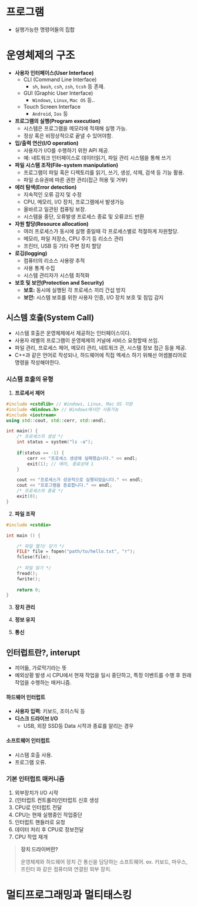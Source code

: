 # 프로그램
- 실행가능한 명령어들의 집합
# 운영체제의 구조
- **사용자 인터페이스(User Interface)**
  - CLI (Command Line Interface)
	- `sh`, `bash`, `csh`, `zsh`, `tcsh` 등 존재.
  - GUI (Graphic User Interface)
	- `Windows`, `Linux`, `Mac OS` 등..
  - Touch Screen Interface
	- `Android`, `Ios` 등 
- **프로그램의 실행(Program execution)**
	- 시스템은 프로그램을 메모리에 적재해 실행 가능.
	- 정상 혹은 비정상적으로 끝낼 수 있어야함.
- **입/출력 연산(I/O operation)**
	- 사용자가 I/O를 수행하기 위한 API 제공. 
	- 예: 네트워크 인터페이스로 데이터읽기, 파일 관리 시스템을 통해 쓰기
- **파일 시스템 조작(File-system manipulation)**
	- 프로그램이 파일 혹은 디렉토리를 읽기, 쓰기, 생성, 삭제, 검색 등 기능 활용.
	- 파일 소유권에 따른 권한 관리(접근 허용 및 거부)
- **에러 탐색(Error detection)**
	- 지속적인 오류 감지 및 수정
	- CPU, 메모리, I/O 장치, 프로그램에서 발생가능
	- 올바르고 일관된 컴퓨팅 보장.
	- 시스템을 중단, 오류발생 프로세스 종료 및 오류코드 반환 
- **자원 할당(Resource allocation)**
	- 여러 프로세스가 동시에 실행 중일때 각 프로세스별로 적절하게 자원할당.
	- 메모리, 파일 저장소, CPU 주기 등 리소스 관리
	- 프린터, USB 등 기타 주변 장치 할당
- **로깅(logging)**
	- 컴퓨터의 리소스 사용량 추적
	- 사용 통계 수집
	- 시스템 관리자가 시스템 최적화 
- **보호 및 보안(Protection and Security)**
	- **보호:** 동시에 실행된 각 프로세스 끼리 간섭 방지 
	- **보안:** 시스템 보호를 위한 사용자 인증, I/O 장치 보호 및 침입 감지

 
## 시스템 호출(System Call)

- 시스템 호출은 운영체제에서 제공하는 인터페이스이다.
- 사용자 레벨의 프로그램이 운영체제의 커널에 서비스 요청할때 쓰임.
- 파일 관리, 프로세스 제어, 메모리 관리, 네트워크 관, 시스템 정보 접근 등을 제공.
- C++과 같은 언어로 작성되나, 하드웨어에 직접 엑세스 하기 위해선 어셈블리어로 명령을 작성해야한다.

### 시스템 호출의 유형
1. **프로세서 제어**
```cpp
#include <cstdlib> // Windows, Linux, Mac OS 지원
#include <Windows.h> // Windows에서만 사용가능
#include <iostream>
using std::cout, std::cerr, std::endl;

int main() {
	/* 프로세스의 생성 */
	int status = system("ls -a");
	
	if(status == -1) {
		cerr << "프로세스 생성에 실패했습니다." << endl;
		exit(1); // 에러, 종료상태 1
	}

	cout << "프로세스가 성공적으로 실행되었습니다." << endl;
	cout << "프로그램을 종료합니다." << endl;
	/* 프로세스의 종료 */
	exit(0);
}
```
2. **파일 조작**

```cpp
#include <cstdio>

int main () {

	/* 파일 열기/ 닫기 */
	FILE* file = fopen("path/to/hello.txt", "r");
	fclose(file);
	
	/* 파일 읽기 */
	fread();
	fwrite();
	
	return 0;
}

```


3. **장치 관리**
	
1. **정보 유지**
2. **통신**


## 인터럽트란?, interupt 

- 끼어듦, 가로막기라는 뜻
- 예외상황 발생 시 CPU에서 현재 작업을 일시 중단하고, 특정 이벤트를 수행 후 원래 작업을 수행하는 매커니즘.

#### 하드웨어 인터럽트
- **사용자 입력**: 키보드, 조이스틱 등
- **디스크 드라이브 I/O**
	+ USB, 외장 SSD등 Data 시작과 종료를 알리는 경우
#### 소프트웨어 인터럽트
- 시스템 호출 사용.
- 프로그램 오류.

### 기본 인터럽트 매커니즘

1. 외부장치가 I/O 시작
2. (인터럽트 컨트롤러)인터럽트 신호 생성
3. CPU로 인터럽트 전달 
4. CPU는 현재 실행중인 작업중단
5. 인터럽트 핸들러로 요청
6. 데이터 처리 후 CPU로 정보전달
7. CPU 작업 재개


> **장치 드라이버란?**
>   
> 운영체제와 하드웨어 장치 간 통신을 담당하는 소프트웨어.
> ex. 키보드, 마우스, 프린터 와 같은 컴퓨터와 연결된 외부 장치.




# 멀티프로그래밍과 멀티태스킹



